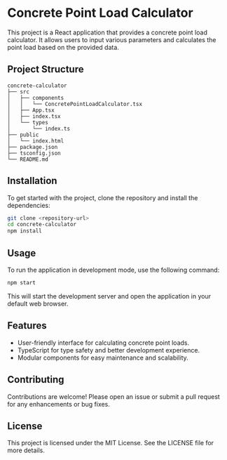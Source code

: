 # Concrete Point Load Calculator

This project is a React application that provides a concrete point load calculator. It allows users to input various parameters and calculates the point load based on the provided data.

## Project Structure

```
concrete-calculator
├── src
│   ├── components
│   │   └── ConcretePointLoadCalculator.tsx
│   ├── App.tsx
│   ├── index.tsx
│   └── types
│       └── index.ts
├── public
│   └── index.html
├── package.json
├── tsconfig.json
└── README.md
```

## Installation

To get started with the project, clone the repository and install the dependencies:

```bash
git clone <repository-url>
cd concrete-calculator
npm install
```

## Usage

To run the application in development mode, use the following command:

```bash
npm start
```

This will start the development server and open the application in your default web browser.

## Features

- User-friendly interface for calculating concrete point loads.
- TypeScript for type safety and better development experience.
- Modular components for easy maintenance and scalability.

## Contributing

Contributions are welcome! Please open an issue or submit a pull request for any enhancements or bug fixes.

## License

This project is licensed under the MIT License. See the LICENSE file for more details.
